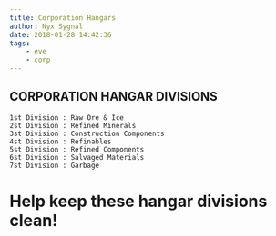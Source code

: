 ```yaml
---
title: Corporation Hangars
author: Nyx Sygnal
date: 2018-01-28 14:42:36
tags:
	- eve
	- corp
---
```

## CORPORATION HANGAR DIVISIONS

```
1st Division : Raw Ore & Ice
2st Division : Refined Minerals
3st Division : Construction Components
4st Division : Refinables
5st Division : Refined Components
6st Division : Salvaged Materials
7st Division : Garbage
```

# Help keep these hangar divisions clean!